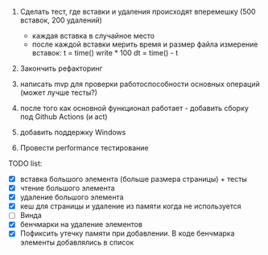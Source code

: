 1. Сделать тест, где вставки и удаления происходят вперемешку (500 вставок, 200 удалений)
   - каждая вставка в случайное место
   - после каждой вставки мерить время и размер файла
измерение вставок:
t = time()
write * 100
dt = time() - t

1. Закончить рефакторинг
2. написать mvp для проверки работоспособности основных операций (может лучше тесты?)
3. после того как основной функционал работает - добавить сборку под Github Actions (и act)
4. добавить поддержку Windows
5. Провести performance тестирование

TODO list:
- [x] вставка большого элемента (больше размера страницы) + тесты
- [x] чтение большого элемента
- [x] удаление большого элемента
- [x] кеш для страницы и удаление из памяти когда не используется
- [ ] Винда
- [x] бенчмарки на удаление элементов
- [x] Пофиксить утечку памяти при добавлении. В коде бенчмарка элементы добавлялись в список